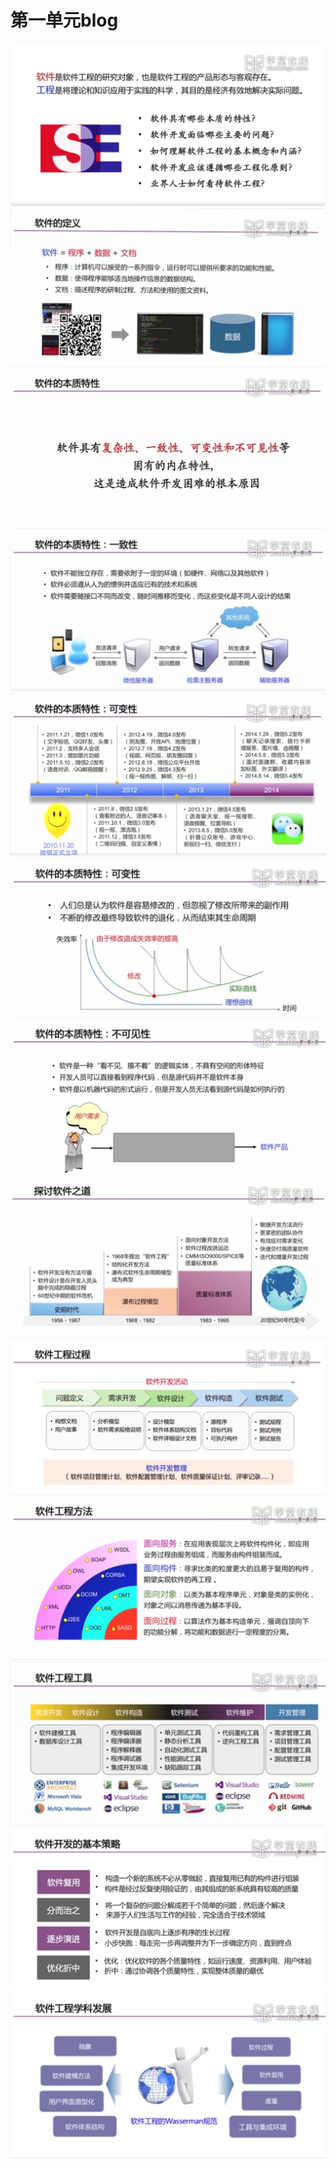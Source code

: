 # 第一单元blog
![add image](SoftWare/MD/Chapter_1/pic/1.png)
![](SoftWare/MD/Chapter_1/pic/2.png)
![](SoftWare/MD/Chapter_1/pic/3.png)
![](SoftWare/MD/Chapter_1/pic/4.png)
![](SoftWare/MD/Chapter_1/pic/5.png)
![](SoftWare/MD/Chapter_1/pic/6.png)
![](SoftWare/MD/Chapter_1/pic/7.png)
![](SoftWare/MD/Chapter_1/pic/8.png)
![](SoftWare/MD/Chapter_1/pic/9.png)
![](SoftWare/MD/Chapter_1/pic/10.png)
![](SoftWare/MD/Chapter_1/pic/11.png)
![](SoftWare/MD/Chapter_1/pic/12.png)
![](SoftWare/MD/Chapter_1/pic/13.png)
